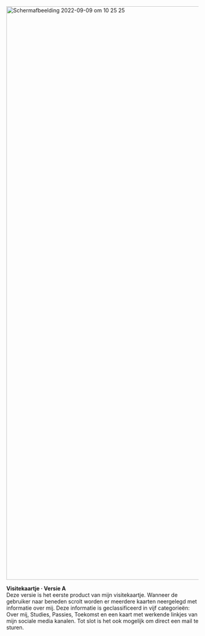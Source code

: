 <img width="1499" alt="Schermafbeelding 2022-09-09 om 10 25 25" src="https://user-images.githubusercontent.com/89298385/189306419-e4303145-92a1-44ae-b5c9-401455d181be.png">

**Visitekaartje · Versie A**<br>
Deze versie is het eerste product van mijn visitekaartje. Wanneer de gebruiker naar beneden scrolt worden er meerdere kaarten neergelegd met informatie over mij. Deze informatie is geclassificeerd in vijf categorieën: Over mij, Studies, Passies, Toekomst en een kaart met werkende linkjes van mijn sociale media kanalen. Tot slot is het ook mogelijk om direct een mail te sturen.

